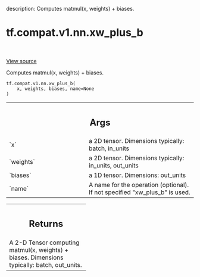 description: Computes matmul(x, weights) + biases.

<div itemscope itemtype="http://developers.google.com/ReferenceObject">
<meta itemprop="name" content="tf.compat.v1.nn.xw_plus_b" />
<meta itemprop="path" content="Stable" />
</div>

# tf.compat.v1.nn.xw_plus_b

<!-- Insert buttons and diff -->

<table class="tfo-notebook-buttons tfo-api nocontent" align="left">

</table>

<a target="_blank" class="external" href="/code/stable/tensorflow/python/ops/nn_ops.py">View source</a>



Computes matmul(x, weights) + biases.

<pre class="devsite-click-to-copy prettyprint lang-py tfo-signature-link">
<code>tf.compat.v1.nn.xw_plus_b(
    x, weights, biases, name=None
)
</code></pre>



<!-- Placeholder for "Used in" -->


<!-- Tabular view -->
 <table class="responsive fixed orange">
<colgroup><col width="214px"><col></colgroup>
<tr><th colspan="2"><h2 class="add-link">Args</h2></th></tr>

<tr>
<td>
`x`
</td>
<td>
a 2D tensor.  Dimensions typically: batch, in_units
</td>
</tr><tr>
<td>
`weights`
</td>
<td>
a 2D tensor.  Dimensions typically: in_units, out_units
</td>
</tr><tr>
<td>
`biases`
</td>
<td>
a 1D tensor.  Dimensions: out_units
</td>
</tr><tr>
<td>
`name`
</td>
<td>
A name for the operation (optional).  If not specified
"xw_plus_b" is used.
</td>
</tr>
</table>



<!-- Tabular view -->
 <table class="responsive fixed orange">
<colgroup><col width="214px"><col></colgroup>
<tr><th colspan="2"><h2 class="add-link">Returns</h2></th></tr>
<tr class="alt">
<td colspan="2">
A 2-D Tensor computing matmul(x, weights) + biases.
Dimensions typically: batch, out_units.
</td>
</tr>

</table>

